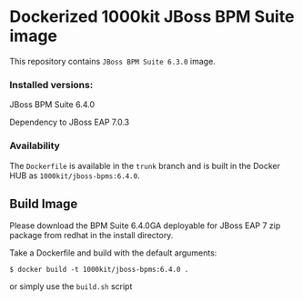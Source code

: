 # Dockerized 1000kit JBoss BPM Suite image

This repository contains `JBoss BPM Suite 6.3.0` image.



### Installed versions:

 JBoss BPM Suite 6.4.0

 Dependency to JBoss EAP 7.0.3

### Availability

The `Dockerfile` is available in the `trunk` branch and is built in the Docker HUB as `1000kit/jboss-bpms:6.4.0`.

## Build Image

Please download the BPM Suite 6.4.0GA deployable for JBoss EAP 7 zip package from redhat in the install directory.

Take a Dockerfile and build with the default arguments:

~~~~
$ docker build -t 1000kit/jboss-bpms:6.4.0 .
~~~~

or simply use the `build.sh` script

